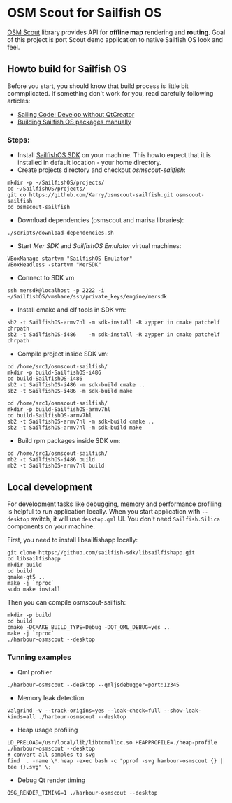 # OSM Scout for Sailfish OS

[OSM Scout](http://wiki.openstreetmap.org/wiki/Libosmscout) library provides API for **offline map** rendering
and **routing**. Goal of this project is port Scout demo application to native Sailfish OS look and feel.

## Howto build for Sailfish OS

Before you start, you should know that build process is little bit commplicated.
If something don't work for you, read carefully following articles:

 * [Sailing Code: Develop without QtCreator](http://nckweb.com.ar/sailing-code/2015/01/01/develop-without-qtcreator/)
 * [Building Sailfish OS packages manually](https://sailfishos.org/develop/tutorials/building-sailfish-os-packages-manually/)

### Steps:

 * Install [SailfishOS SDK](https://sailfishos.org/develop/sdk-overview/develop-installation-article/) 
   on your machine. This howto expect that it is installed in default location - your home directory.
 * Create projects directory and checkout *osmscout-sailfish*:
```
mkdir -p ~/SailfishOS/projects/
cd ~/SailfishOS/projects/
git co https://github.com/Karry/osmscout-sailfish.git osmscout-sailfish
cd osmscout-sailfish
```
  * Download dependencies (osmscout and marisa libraries):
```
./scripts/download-dependencies.sh
```
  * Start *Mer SDK* and *SailfishOS Emulator* virtual machines:
```
VBoxManage startvm "SailfishOS Emulator" 
VBoxHeadless -startvm "MerSDK"
```
 * Connect to SDK vm
```
ssh mersdk@localhost -p 2222 -i ~/SailfishOS/vmshare/ssh/private_keys/engine/mersdk
```
 * Install cmake and elf tools in SDK vm:
```
sb2 -t SailfishOS-armv7hl -m sdk-install -R zypper in cmake patchelf chrpath
sb2 -t SailfishOS-i486    -m sdk-install -R zypper in cmake patchelf chrpath
```
 * Compile project inside SDK vm:
```
cd /home/src1/osmscout-sailfish/
mkdir -p build-SailfishOS-i486
cd build-SailfishOS-i486
sb2 -t SailfishOS-i486 -m sdk-build cmake ..
sb2 -t SailfishOS-i486 -m sdk-build make

cd /home/src1/osmscout-sailfish/
mkdir -p build-SailfishOS-armv7hl
cd build-SailfishOS-armv7hl
sb2 -t SailfishOS-armv7hl -m sdk-build cmake ..
sb2 -t SailfishOS-armv7hl -m sdk-build make
```
 * Build rpm packages inside SDK vm:
```
cd /home/src1/osmscout-sailfish/
mb2 -t SailfishOS-i486 build
mb2 -t SailfishOS-armv7hl build
```
## Local development

For development tasks like debugging, memory and performance profiling 
is helpful to run application locally. 
When you start application with `--desktop` switch, it will use 
`desktop.qml` UI. You don't need `Sailfish.Silica` components on your machine.

First, you need to install libsailfishapp locally:

```
git clone https://github.com/sailfish-sdk/libsailfishapp.git
cd libsailfishapp
mkdir build
cd build
qmake-qt5 ..
make -j `nproc`
sudo make install
```

Then you can compile osmscout-sailfish:

```
mkdir -p build
cd build
cmake -DCMAKE_BUILD_TYPE=Debug -DQT_QML_DEBUG=yes ..
make -j `nproc`
./harbour-osmscout --desktop 
```

### Tunning examples
 * Qml profiler
```
./harbour-osmscout --desktop --qmljsdebugger=port:12345
```
 * Memory leak detection
```
valgrind -v --track-origins=yes --leak-check=full --show-leak-kinds=all ./harbour-osmscout --desktop
```
 * Heap usage profiling
```
LD_PRELOAD=/usr/local/lib/libtcmalloc.so HEAPPROFILE=./heap-profile ./harbour-osmscout --desktop 
# convert all samples to svg
find  . -name \*.heap -exec bash -c "pprof -svg harbour-osmscout {} | tee {}.svg" \;
```

 * Debug Qt render timing
```
QSG_RENDER_TIMING=1 ./harbour-osmscout --desktop
```
